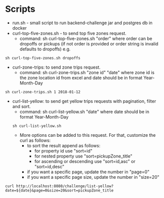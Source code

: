 # Scripts

- run.sh - small script to run backend-challenge jar and postgres db in docker
- curl-top-five-zones.sh - to send top five zones request.
  - command: sh curl-top-five-zones.sh "order" where order can be dropoffs or pickups (if not order is provided or order string is invalid defaults to dropoffs)
e.g. 
```
sh curl-top-five-zones.sh dropoffs
```
- curl-zone-trips: to send zone trips request.
  - command: sh curl-zone-trips.sh "zone id" "date" where zone id is the zone location id from excel and date should be in format Year-Month-Day
```
sh curl-zone-trips.sh 1 2018-01-12
```
- curl-list-yellow: to send get yellow trips requests with pagination, filter and sort.
  - command: sh curl-list-yellow.sh "date" where date should be in format Year-Month-Day
  ```
  sh curl-list-yellow.sh
  ```
  - More options can be added to this request. For that, customize the curl as follows:
    - to sort the result append as follows: 
      - for property id use "sort=id"
      - for nested property use "sort=pickupZone_title"
      - for ascending or descending use "sort=id,asc" or "sort=id,desc"
    - if you want a specific page, update the number in "page=0"
    - if you want a specific page size, update the number in "size=20"
```
curl http://localhost:8080/challenge/list-yellow?date=${date}&page=0&size=20&sort=pickupZone_title
```